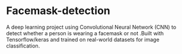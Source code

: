 # Facemask-detection
A deep learning project using Convolutional Neural Network (CNN) to detect whether a person is wearing a facemask or not .Built with Tensorflow/keras and trained on real-world datasets for image classification.
